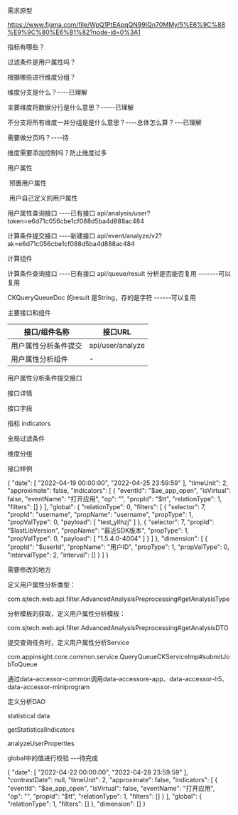 需求原型

https://www.figma.com/file/WpQ1PtEApqQN99IQn70MMy/5%E6%9C%88%E9%9C%80%E6%B1%82?node-id=0%3A1

指标有哪些？

过滤条件是用户属性吗？

根据哪些进行维度分组？



维度分支是什么？----已理解

主要维度将数据分行是什么意思？-----已理解

不分支将所有维度一并分组是是什么意思？----总体怎么算？---已理解

需要做分页吗？----待

维度需要添加控制吗？防止维度过多







用户属性

​	预置用户属性

​	用户自己定义的用户属性



用户属性查询接口   ----已有接口 api/analysis/user?token=e6d71c056cbe1cf088d5ba4d888ac484

计算条件提交接口   ----新建接口  api/event/analyze/v2?ak=e6d71c056cbe1cf088d5ba4d888ac484

计算组件

计算条件查询接口    ----已有接口 api/queue/result  分析是否能否复用   -------可以复用

CKQueryQueueDoc 的result 是String，存的是字符 ------可以复用



主要接口和组件

| 接口/组件名称        | 接口URL          |
| -------------------- | ---------------- |
| 用户属性分析条件提交 | api/user/analyze |
| 用户属性分析组件     | -                |



用户属性分析条件提交接口

接口详情

接口字段

指标	indicators

全局过滤条件	

维度分组

接口样例

{
    "date": [
        "2022-04-19 00:00:00",
        "2022-04-25 23:59:59"
    ],
    "timeUnit": 2,
    "approximate": false,
    "indicators": [
        {
            "eventId": "\$ae_app_open",
            "isVirtual": false,
            "eventName": "打开应用",
            "op": "",
            "propId": "\$tt",
            "relationType": 1,
            "filters": []
        }
    ],
    "global": {
        "relationType": 0,
        "filters": [
            {
                "selector": 7,
                "propId": "username",
                "propName": "username",
                "propType": 1,
                "propValType": 0,
                "payload": [
                    "test_yllhzj"
                ]
            },
            {
                "selector": 7,
                "propId": "\$lastLibVersion",
                "propName": "最近SDK版本",
                "propType": 1,
                "propValType": 0,
                "payload": [
                    "1.5.4.0-4004"
                ]
            }
        ]
    },
    "dimension": [
        {
            "propId": "$userId",
            "propName": "用户ID",
            "propType": 1,
            "propValType": 0,
            "intervalType": 2,
            "interval": []
        }
    ]
}





需要修改的地方

定义用户属性分析类型：

com.sjtech.web.api.filter.AdvancedAnalysisPreprocessing#getAnalysisType

分析模板的获取，定义用户属性分析模板：

com.sjtech.web.api.filter.AdvancedAnalysisPreprocessing#getAnalysisDTO



提交查询任务时，定义用户属性分析Service

com.appinsight.core.common.service.QueryQueueCKServiceImp#submitJobToQueue

通过data-accessor-common调用data-accessore-app、data-accessor-h5、data-accessor-miniprogram

定义分析DAO





statistical data

getStatisticalIndicators

analyzeUserProperties



global中的值进行校验  ---待完成



{
    "date": [
        "2022-04-22 00:00:00",
        "2022-04-28 23:59:59"
    ],
    "contrastDate": null,
    "timeUnit": 2,
    "approximate": false,
    "indicators": [
        {
            "eventId": "$ae_app_open",
            "isVirtual": false,
            "eventName": "打开应用",
            "op": "",
            "propId": "$tt",
            "relationType": 1,
            "filters": []
        }
    ],
    "global": {
        "relationType": 1,
        "filters": []
    },
    "dimension": []
}
